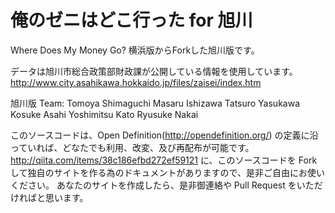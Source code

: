 # 俺のゼニはどこ行った for 旭川

Where Does My Money Go? 横浜版からForkした旭川版です。

データは旭川市総合政策部財政課が公開している情報を使用しています。
http://www.city.asahikawa.hokkaido.jp/files/zaisei/index.htm

旭川版 Team:
Tomoya Shimaguchi
Masaru Ishizawa
Tatsuro Yasukawa
Kosuke Asahi
Yoshimitsu Kato
Ryusuke Nakai


このソースコードは、Open Definition(http://opendefinition.org/) の定義に沿っていれば、どなたでも利用、改変、及び再配布が可能です。
http://qiita.com/items/38c186efbd272ef59121
に、このソースコードを Fork して独自のサイトを作る為のドキュメントがありますので、是非ご自由にお使いください。
あなたのサイトを作成したら、是非御連絡や Pull Request をいただければと思います。
